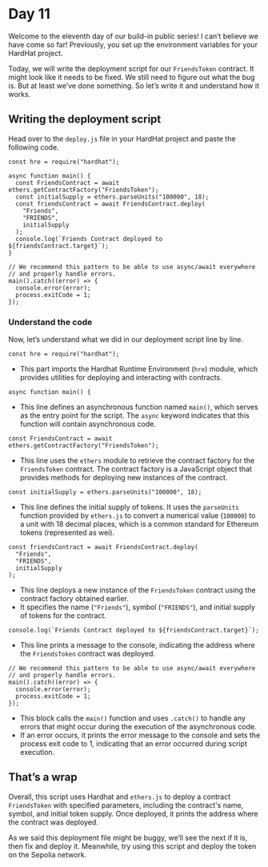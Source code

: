 # Day 11

Welcome to the eleventh day of our build-in public series! I can’t believe we have come so far! Previously, you set up the environment variables for your HardHat project. 

Today, we will write the deployment script for our `FriendsToken` contract. It might look like it needs to be fixed. We still need to figure out what the bug is. But at least we’ve done something. So let’s write it and understand how it works.

## Writing the deployment script

Head over to the `deploy.js` file in your HardHat project and paste the following code.

```
const hre = require("hardhat");

async function main() {
  const FriendsContract = await ethers.getContractFactory("FriendsToken");
  const initialSupply = ethers.parseUnits("100000", 18);
  const friendsContract = await FriendsContract.deploy(
    "Friends",
    "FRIENDS",
    initialSupply
  );
  console.log(`Friends Contract deployed to ${friendsContract.target}`);
}

// We recommend this pattern to be able to use async/await everywhere
// and properly handle errors.
main().catch((error) => {
  console.error(error);
  process.exitCode = 1;
});
```

### Understand the code

Now, let’s understand what we did in our deployment script line by line.

```
const hre = require("hardhat");
```

- This part imports the Hardhat Runtime Environment (`hre`) module, which provides utilities for deploying and interacting with contracts.

```
async function main() {
```

- This line defines an asynchronous function named `main()`, which serves as the entry point for the script. The `async` keyword indicates that this function will contain asynchronous code.

```
const FriendsContract = await ethers.getContractFactory("FriendsToken");
```

- This line uses the `ethers` module to retrieve the contract factory for the `FriendsToken` contract. The contract factory is a JavaScript object that provides methods for deploying new instances of the contract.

```
const initialSupply = ethers.parseUnits("100000", 18);
```

- This line defines the initial supply of tokens. It uses the `parseUnits` function provided by `ethers.js` to convert a numerical value (`100000`) to a unit with 18 decimal places, which is a common standard for Ethereum tokens (represented as wei).

```
const friendsContract = await FriendsContract.deploy(
  "Friends",
  "FRIENDS",
  initialSupply
);
```

- This line deploys a new instance of the `FriendsToken` contract using the contract factory obtained earlier.
- It specifies the name (`"Friends"`), symbol (`"FRIENDS"`), and initial supply of tokens for the contract.

```
console.log(`Friends Contract deployed to ${friendsContract.target}`);
```

- This line prints a message to the console, indicating the address where the `FriendsToken` contract was deployed.

```
// We recommend this pattern to be able to use async/await everywhere
// and properly handle errors.
main().catch((error) => {
  console.error(error);
  process.exitCode = 1;
});
```

- This block calls the `main()` function and uses `.catch()` to handle any errors that might occur during the execution of the asynchronous code.
- If an error occurs, it prints the error message to the console and sets the process exit code to 1, indicating that an error occurred during script execution.

## That’s a wrap

Overall, this script uses Hardhat and `ethers.js` to deploy a contract `FriendsToken` with specified parameters, including the contract's name, symbol, and initial token supply. Once deployed, it prints the address where the contract was deployed.

As we said this deployment file might be buggy, we’ll see the next if it is, then fix and deploy it. Meanwhile, try using this script and deploy the token on the Sepolia network.